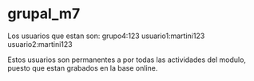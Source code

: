 # grupal_m7

Los usuarios que estan son: grupo4:123 usuario1:martini123 usuario2:martini123

Estos usuarios son permanentes a por todas las actividades del modulo, puesto que estan grabados en la base online.
